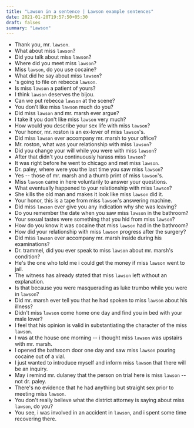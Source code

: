 ```yaml
---
title: "Lawson in a sentence | Lawson example sentences"
date: 2021-01-20T19:57:50+05:30
draft: falses
summary: "Lawson"
---
```

- Thank you, mr. `lawson`.
- What about miss `lawson`?
- Did you talk about miss `lawson`?
- Where did you meet miss `lawson`?
- Miss `lawson`, do you use cocaine?
- What did he say about miss `lawson`?
- 's going to file on rebecca `lawson`.
- Is miss `lawson` a patient of yours?
- I think `lawson` deserves the bijou.
- Can we put rebecca `lawson` at the scene?
- You don't like miss `lawson` much do you?
- Did miss `lawson` and mr. marsh ever argue?
- I take it you don't like miss `lawson` very much?
- How would you describe your sex life with miss `lawson`?
- Your honor, mr. roston is an ex-lover of miss `lawson`'s.
- Did miss `lawson` ever accompany mr. marsh to your office?
- Mr. roston, what was your relationship with miss `lawson`?
- Did you change your will while you were with miss `lawson`?
- After that didn't you continuously harass miss `lawson`?
- It was right before he went to chicago and met miss `lawson`.
- Dr. paley, where were you the last time you saw miss `lawson`?
- Yes -- those of mr. marsh and a thumb print of miss `lawson`'s.
- Miss `lawson` came in here voluntarily to answer your questions.
- What eventually happened to your relationship with miss `lawson`?
- She kills the old man and makes it look like miss `lawson` did it.
- Your honor, this is a tape from miss `lawson`'s answering machine.
- Did miss `lawson` ever give you any indication why she was leaving?
- Do you remember the date when you saw miss `lawson` in the bathroom?
- Your sexual tastes were something that you hid from miss `lawson`?
- How do you know it was cocaine that miss `lawson` had in the bathroom?
- How did your relationship with miss `lawson` progress after the surgery?
- Did miss `lawson` ever accompany mr. marsh inside during his examinations?
- Dr. trammel, did you ever speak to miss `lawson` about mr. marsh's condition?
- He's the one who told me i could get the money if miss `lawson` went to jail.
- The witness has already stated that miss `lawson` left without an explanation.
- Is that because you were masquerading as luke trumbo while you were in `lawson`?
- Did mr. marsh ever tell you that he had spoken to miss `lawson` about his illness?
- Didn't miss `lawson` come home one day and find you in bed with your male lover?
- I feel that his opinion is valid in substantiating the character of the miss `lawson`.
- I was at the house one morning -- i thought miss `lawson` was upstairs with mr. marsh.
- I opened the bathroom door one day and saw miss `lawson` pouring cocaine out of a vial.
- I just wanted to introduce myself and inform miss `lawson` that there will be an inquiry.
- May i remind mr. dulaney that the person on trial here is miss `lawson` -- not dr. paley.
- There's no evidence that he had anything but straight sex prior to meeting miss `lawson`.
- You don't really believe what the district attorney is saying about miss `lawson`, do you?
- You see, i was involved in an accident in `lawson`, and i spent some time recovering there.
                 
